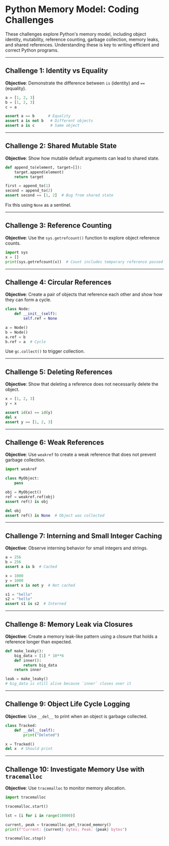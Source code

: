# Python Memory Model: Coding Challenges

These challenges explore Python's memory model, including object identity, mutability, reference counting, garbage collection, memory leaks, and shared references. Understanding these is key to writing efficient and correct Python programs.

---

## Challenge 1: Identity vs Equality

**Objective**: Demonstrate the difference between `is` (identity) and `==` (equality).

```python
a = [1, 2, 3]
b = [1, 2, 3]
c = a

assert a == b      # Equality
assert a is not b   # Different objects
assert a is c       # Same object
```

---

## Challenge 2: Shared Mutable State

**Objective**: Show how mutable default arguments can lead to shared state.

```python
def append_to(element, target=[]):
    target.append(element)
    return target

first = append_to(1)
second = append_to(2)
assert second == [1, 2]  # Bug from shared state
```

Fix this using `None` as a sentinel.

---

## Challenge 3: Reference Counting

**Objective**: Use the `sys.getrefcount()` function to explore object reference counts.

```python
import sys
x = []
print(sys.getrefcount(x))  # Count includes temporary reference passed to getrefcount
```

---

## Challenge 4: Circular References

**Objective**: Create a pair of objects that reference each other and show how they can form a cycle.

```python
class Node:
    def __init__(self):
        self.ref = None

a = Node()
b = Node()
a.ref = b
b.ref = a  # Cycle
```

Use `gc.collect()` to trigger collection.

---

## Challenge 5: Deleting References

**Objective**: Show that deleting a reference does not necessarily delete the object.

```python
x = [1, 2, 3]
y = x

assert id(x) == id(y)
del x
assert y == [1, 2, 3]
```

---

## Challenge 6: Weak References

**Objective**: Use `weakref` to create a weak reference that does not prevent garbage collection.

```python
import weakref

class MyObject:
    pass

obj = MyObject()
ref = weakref.ref(obj)
assert ref() is obj

del obj
assert ref() is None  # Object was collected
```

---

## Challenge 7: Interning and Small Integer Caching

**Objective**: Observe interning behavior for small integers and strings.

```python
a = 256
b = 256
assert a is b  # Cached

x = 1000
y = 1000
assert x is not y  # Not cached

s1 = "hello"
s2 = "hello"
assert s1 is s2  # Interned
```

---

## Challenge 8: Memory Leak via Closures

**Objective**: Create a memory leak-like pattern using a closure that holds a reference longer than expected.

```python
def make_leaky():
    big_data = [1] * 10**6
    def inner():
        return big_data
    return inner

leak = make_leaky()
# big_data is still alive because `inner` closes over it
```

---

## Challenge 9: Object Life Cycle Logging

**Objective**: Use `__del__` to print when an object is garbage collected.

```python
class Tracked:
    def __del__(self):
        print("Deleted")

x = Tracked()
del x  # Should print
```

---

## Challenge 10: Investigate Memory Use with `tracemalloc`

**Objective**: Use `tracemalloc` to monitor memory allocation.

```python
import tracemalloc

tracemalloc.start()

lst = [i for i in range(10000)]

current, peak = tracemalloc.get_traced_memory()
print(f"Current: {current} bytes; Peak: {peak} bytes")

tracemalloc.stop()
```
